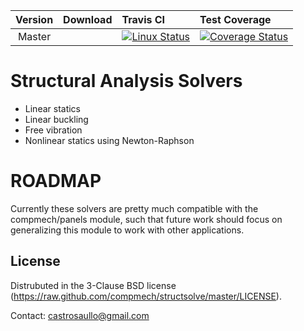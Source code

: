 |  Version	| Download | Travis CI | Test Coverage |
| :-------:	| :--- 	   | :---      | :---          |
|   Master	|          | [![Linux Status](https://img.shields.io/travis/compmech/structsolve/master.svg)](https://travis-ci.org/compmech/structsolve) | [![Coverage Status](https://coveralls.io/repos/github/compmech/structsolve/badge.svg?branch=master)](https://coveralls.io/github/compmech/structsolve?branch=master) |


Structural Analysis Solvers
===========================

- Linear statics
- Linear buckling
- Free vibration
- Nonlinear statics using Newton-Raphson


ROADMAP
=======

Currently these solvers are pretty much compatible with the compmech/panels
module, such that future work should focus on generalizing this module to work
with other applications.


License
-------
Distrubuted in the 3-Clause BSD license (https://raw.github.com/compmech/structsolve/master/LICENSE).

Contact: castrosaullo@gmail.com

